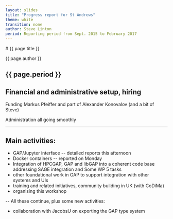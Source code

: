 ```yaml
---
layout: slides
title: "Progress report for St Andrews"
theme: white
transition: none
author: Steve Linton
period: Reporting period from Sept. 2015 to February 2017
---
```


<section data-markdown data-separator="^---\n" data-separator-vertical="^--\n">
# {{ page.title }}

{{ page.author }}

{{ page.period }}
---
## Financial and administrative setup, hiring

Funding Markus Pfeiffer and part of Alexander Konovalov (and a bit of Steve)

Administration all going smoothly

---
## Main activities:

* GAP/Jupyter interface -- detailed reports this afternoon
* Docker containers -- reported on Monday
* Integration of HPCGAP, GAP and libGAP into a coherent code base addressing SAGE integration
  and Some WP 5 tasks
* other foundational work in GAP to support integration with other systems and UIs
* training and related initiatives, community building in UK (with
CoDiMa)
* organising this workshop

--
All these continue, plus some new activities:

- collaboration with JacobsU on exporting the GAP type system


</section>
